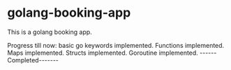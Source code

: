 # golang-booking-app
This is a golang booking app.

Progress till now: 
basic go keywords implemented.
Functions implemented.
Maps implemented.
Structs implemented.
Goroutine implemented.
------Completed-------

